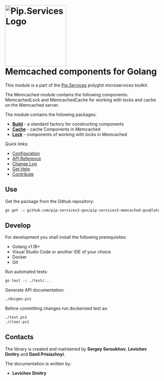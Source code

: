 # <img src="https://uploads-ssl.webflow.com/5ea5d3315186cf5ec60c3ee4/5edf1c94ce4c859f2b188094_logo.svg" alt="Pip.Services Logo" width="200"> <br/> Memcached components for Golang

This module is a part of the [Pip.Services](http://pipservices.org) polyglot microservices toolkit.

The Memcached module contains the following components: MemcachedLock and MemcachedCache for working with locks and cache on the Memcached server.

The module contains the following packages:
- [**Build**](https://godoc.org/github.com/pip-services3-gox/pip-services3-memcached-gox/build) - a standard factory for constructing components
- [**Cache**](https://godoc.org/github.com/pip-services3-gox/pip-services3-memcached-gox/cache) - cache Components in Memcached
- [**Lock**](https://godoc.org/github.com/pip-services3-gox/pip-services3-memcached-gox/lock) - components of working with locks in Memcached

<a name="links"></a> Quick links:

* [Configuration](https://www.pipservices.org/recipies/configuration)
* [API Reference](https://godoc.org/github.com/pip-services3-gox/pip-services3-memcached-gox/)
* [Change Log](CHANGELOG.md)
* [Get Help](https://www.pipservices.org/community/help)
* [Contribute](https://www.pipservices.org/community/contribute)


## Use

Get the package from the Github repository:
```bash
go get -u github.com/pip-services3-gox/pip-services3-memcached-gox@latest
```

## Develop

For development you shall install the following prerequisites:
* Golang v1.18+
* Visual Studio Code or another IDE of your choice
* Docker
* Git

Run automated tests:
```bash
go test -v ./test/...
```

Generate API documentation:
```bash
./docgen.ps1
```

Before committing changes run dockerized test as:
```bash
./test.ps1
./clear.ps1
```

## Contacts

The library is created and maintained by **Sergey Seroukhov**, **Levichev Dmitry** and **Danil Prisiazhnyi**.

The documentation is written by:
- **Levichev Dmitry**